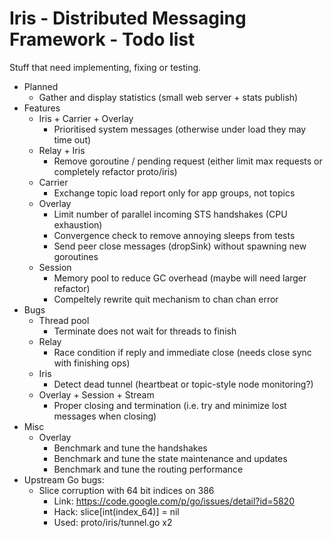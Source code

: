   Iris - Distributed Messaging Framework - Todo list
======================================================

Stuff that need implementing, fixing or testing.

- Planned
    - Gather and display statistics (small web server + stats publish)
- Features
    - Iris + Carrier + Overlay
        - Prioritised system messages (otherwise under load they may time out)
    - Relay + Iris
        - Remove goroutine / pending request (either limit max requests or completely refactor proto/iris)
    - Carrier
        - Exchange topic load report only for app groups, not topics
    - Overlay
        - Limit number of parallel incoming STS handshakes (CPU exhaustion)
        - Convergence check to remove annoying sleeps from tests
        - Send peer close messages (dropSink) without spawning new goroutines
    - Session
        - Memory pool to reduce GC overhead (maybe will need larger refactor)
        - Compeltely rewrite quit mechanism to chan chan error
- Bugs
    - Thread pool
        - Terminate does not wait for threads to finish
    - Relay
        - Race condition if reply and immediate close (needs close sync with finishing ops)
    - Iris
        - Detect dead tunnel (heartbeat or topic-style node monitoring?)
    - Overlay + Session + Stream
        - Proper closing and termination (i.e. try and minimize lost messages when closing)
- Misc
    - Overlay
        - Benchmark and tune the handshakes
        - Benchmark and tune the state maintenance and updates
        - Benchmark and tune the routing performance
- Upstream Go bugs:
    - Slice corruption with 64 bit indices on 386
        - Link: https://code.google.com/p/go/issues/detail?id=5820
        - Hack: slice[int(index_64)] = nil
        - Used: proto/iris/tunnel.go x2
